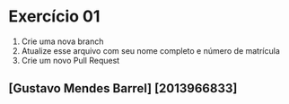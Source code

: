# Exercício 01

1. Crie uma nova branch
2. Atualize esse arquivo com seu nome completo e número de matrícula
2. Crie um novo Pull Request

## [Gustavo Mendes Barrel] [2013966833]
